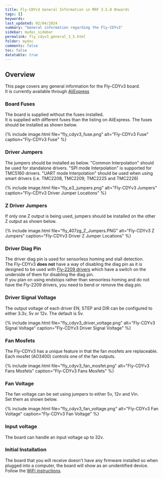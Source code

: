 ```yaml
---
title: Fly-CDYv3 General Information in RRF 3.5.0 Onwards
tags: []
keywords: 
last_updated: 02/04/2024
summary: "General information regarding the Fly-CDYv3"
sidebar: mydoc_sidebar
permalink: fly_cdyv3_general_3_5.html
folder: mydoc
comments: false
toc: false
datatable: true
---
```


## Overview

This page covers any general information for the Fly-CDYv3 board.  
It is currently available through [AliExpress](https://s.click.aliexpress.com/e/_DBNB4zb)

### Board Fuses

The board is supplied without the fuses installed.  
It is supplied with different fuses than the listing on AliExpress. The fuses should be installed as shown below.  

{% include image.html file="fly_cdyv3_fuse.png" alt="Fly-CDYv3 Fuse" caption="Fly-CDYv3 Fuse" %}

### Driver Jumpers

The jumpers should be installed as below. "Common Interpolation" should be used for standalone drivers. "SPI mode Interpolation" is supported for TMC5160 drivers. "UART mode Interpolation" should be used when using smart drivers (i.e. TMC2208, TMC2209, TMC2225 and TMC2226)

{% include image.html file="fly_e3_jumpers.png" alt="Fly-CDYv3 Jumpers" caption="Fly-CDYv3 Driver Jumper Locations" %}

### Z Driver Jumpers

If only one Z output is being used, jumpers should be installed on the other Z output as shown below.

{% include image.html file="fly_407zg_Z_Jumpers.PNG" alt="Fly-CDYv3 Z Jumpers" caption="Fly-CDYv3 Driver Z Jumper Locations" %}

### Driver Diag Pin

The driver diag pin is used for sensorless homing and stall detection.  
The Fly-CDYv3 **does not** have a way of disabling the diag pin as it is designed to be used with [Fly-2209 drivers](https://s.click.aliexpress.com/e/_Dk7RGsv) which have a switch on the underside of them for disabling the diag pin.  
If you plan on using endstops rather than sensorless homing and do not have the Fly-2209 drivers, you need to bend or remove the diag pin.  

### Driver Signal Voltage

The output voltage of each driver EN, STEP and DIR can be configured to either 3.3v, 5v or 12v. The default is 5v.  

{% include image.html file="fly_cdyv3_driver_voltage.png" alt="Fly-CDYv3 Signal Voltage" caption="Fly-CDYv3 Driver Signal Voltage" %}

### Fan Mosfets

The Fly-CDYv3 has a unique feature in that the fan mosfets are replaceable.
Each mosfet (AO3400) controls one of the fan outputs.

{% include image.html file="fly_cdyv3_fan_mosfet.png" alt="Fly-CDYv3 Fans Mosfets" caption="Fly-CDYv3 Fans Mosfets" %}

### Fan Voltage

The fan voltage can be set using jumpers to either 5v, 12v and Vin.  
Set them as shown below.  

{% include image.html file="fly_cdyv3_fan_voltage.png" alt="Fly-CDYv3 Fan Voltage" caption="Fly-CDYv3 Fan Voltage" %}

### Input voltage

The board can handle an input voltage up to 32v.

### Initial Installation

The board that you will receive doesn't have any firmware installed so when plugged into a computer, the board will show as an unidentified device.
Follow the [WiFi instructions](fly_cdyv3_connected_wifi_3_5.html).

